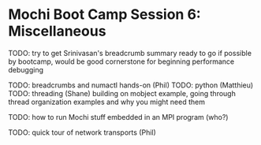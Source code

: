 # Mochi Boot Camp Session 6: Miscellaneous

TODO: try to get Srinivasan's breadcrumb summary ready to go if possible by
bootcamp, would be good cornerstone for beginning performance debugging

TODO: breadcrumbs and numactl hands-on (Phil)
TODO: python (Matthieu)
TODO: threading (Shane) building on mobject example, going through
  thread organization examples and why you might need them

TODO: how to run Mochi stuff embedded in an MPI program (who?)

TODO: quick tour of network transports (Phil)
